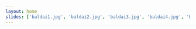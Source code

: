 ```yaml
---
layout: home
slides: ['baldai1.jpg', 'baldai2.jpg', 'baldai3.jpg', 'baldai4.jpg', 'baldai5.jpg']
---
```

